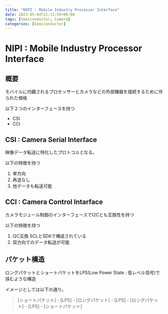 ```yaml
---
title: "NIPI : Mobile Industry Processor Interface"
date: 2023-05-04T22:11:55+09:00
tags: [Semiconductor, Camera]
categories: [Semiconductor]
---
```


# NIPI : Mobile Industry Processor Interface

## 概要

モバイルに内臓されるプロセッサーとカメラなどの外部機器を接続するために作られた規格

以下２つのインターフェースを持つ
- CSI
- CCI

## CSI : Camera Serial Interface

映像データ転送に特化したプロトコルとなる。

以下の特徴を持つ
1. 単方向
2. 再送なし
3. 他データも転送可能

## CCI : Camera Control Intarface

カメラモジュール制御のインターフェースでI2Cとも互換性を持つ

以下の特徴を持つ
1. I2C互換 SCLとSDAで構成されている
2. 双方向でのデータ転送が可能

## パケット構造

ロングパケットとショートパケットをLPS(Low Power State : 低レベル信号)で挟むような構造

イメージとしては以下の通り。

> [ショートパケット] - [LPS] - [ロングパケット] - [LPS] - [ロングパケット] - [LPS] - [ショートパケット]

